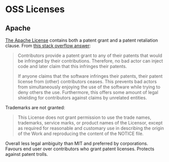 # OSS Licenses

## Apache

[The Apache License](https://www.apache.org/licenses/LICENSE-2.0) contains both a patent grant and a patent retaliation clause. From [this stack overflow answer](https://opensource.stackexchange.com/a/7965):

> Contributors provide a patent grant to any of their patents that would be infringed by their contributions. Therefore, no bad actor can inject code and later claim that this infringes their patents.
>
> If anyone claims that the software infringes their patents, their patent license from (other) contributors ceases. This prevents bad actors from simultaneously enjoying the use of the software while trying to deny others the use. Furthermore, this offers some amount of legal shielding for contributors against claims by unrelated entities.

Trademarks are not granted:

> This License does not grant permission to use the trade names, trademarks, service marks, or product names of the Licensor, except as required for reasonable and customary use in describing the origin of the Work and reproducing the content of the NOTICE file.

Overall less legal ambiguity than MIT and preferred by corporations. Favours end user over contributors who grant patent licenses. Protects against patent trolls.
